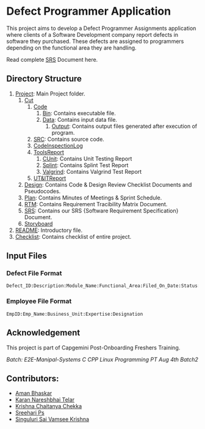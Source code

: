 # Defect Programmer Application
This project aims to develop a Defect Programmer Assignments application where clients of a Software Development company report defects in software they purchased. These defects are assigned to programmers depending on the functional area they are handling.

Read complete [SRS](https://github.com/pavanimittapalli/TICKETING-APPLICATION-FOR-DEFECT-MANAGEMENT-PROCESS/tree/main/Sprint1_Defect%20management/SRS/SRS_DefectProgrammer.pdf) Document here.

## Directory Structure
1. [Project](https://github.com/pavanimittapalli/TICKETING-APPLICATION-FOR-DEFECT-MANAGEMENT-PROCESS): Main Project folder.
   1. [Cut](https://github.com/pavanimittapalli/TICKETING-APPLICATION-FOR-DEFECT-MANAGEMENT-PROCESS/tree/main/Sprint1_Defect%20management/CUT)
      1. [Code](https://github.com/pavanimittapalli/TICKETING-APPLICATION-FOR-DEFECT-MANAGEMENT-PROCESS/tree/main/Sprint1_Defect%20management/CUT/CODE)
         1. [Bin](https://github.com/pavanimittapalli/TICKETING-APPLICATION-FOR-DEFECT-MANAGEMENT-PROCESS/tree/main/Sprint1_Defect%20management/CUT/CODE/BIN): Contains executable file.
         2. [Data](https://github.com/pavanimittapalli/TICKETING-APPLICATION-FOR-DEFECT-MANAGEMENT-PROCESS/tree/main/Sprint1_Defect%20management/CUT/CODE/DATA): Contains input data file.   
            1. [Output](https://github.com/pavanimittapalli/TICKETING-APPLICATION-FOR-DEFECT-MANAGEMENT-PROCESS/tree/main/Sprint1_Defect%20management/CUT/CODE/OUTPUT): Contains output files generated after execution of program.
        2. [SRC](https://github.com/pavanimittapalli/TICKETING-APPLICATION-FOR-DEFECT-MANAGEMENT-PROCESS/tree/main/Sprint1_Defect%20management/CUT/CODE/SRC): Contains source code.
      2. [CodeInspectionLog](https://github.com/pavanimittapalli/TICKETING-APPLICATION-FOR-DEFECT-MANAGEMENT-PROCESS/tree/main/Sprint1_Defect%20management/CUT/CodeInspectionLog)
      3. [ToolsReport](https://github.com/pavanimittapalli/TICKETING-APPLICATION-FOR-DEFECT-MANAGEMENT-PROCESS/tree/main/Sprint1_Defect%20management/CUT/ToolsReport)
         1. [CUnit](https://github.com/pavanimittapalli/TICKETING-APPLICATION-FOR-DEFECT-MANAGEMENT-PROCESS/tree/main/Sprint1_Defect%20management/CUT/ToolsReport/CUnit): Contains Unit Testing Report
         2. [Splint](https://github.com/pavanimittapalli/TICKETING-APPLICATION-FOR-DEFECT-MANAGEMENT-PROCESS/tree/main/Sprint1_Defect%20management/CUT/ToolsReport/Splint): Contains Splint Test Report
         3. [Valgrind](https://github.com/pavanimittapalli/TICKETING-APPLICATION-FOR-DEFECT-MANAGEMENT-PROCESS/tree/main/Sprint1_Defect%20management/CUT/ToolsReport/Valgrind): Contains Valgrind Test Report
      4. [UT&ITReport](https://github.com/pavanimittapalli/TICKETING-APPLICATION-FOR-DEFECT-MANAGEMENT-PROCESS/tree/main/Sprint1_Defect%20management/CUT/UT_IT%20Plan%20Reports)
   2. [Design](https://github.com/pavanimittapalli/TICKETING-APPLICATION-FOR-DEFECT-MANAGEMENT-PROCESS/tree/main/Sprint1_Defect%20management/DESIGN): Contains Code & Design Review Checklist Documents and Pseudocodes.
   3. [Plan](https://github.com/pavanimittapalli/TICKETING-APPLICATION-FOR-DEFECT-MANAGEMENT-PROCESS/tree/main/Sprint1_Defect%20management/plan): Contains Minutes of Meetings & Sprint Schedule.
   4. [RTM](https://github.com/pavanimittapalli/TICKETING-APPLICATION-FOR-DEFECT-MANAGEMENT-PROCESS/tree/main/Sprint1_Defect%20management/RTM): Contains Requirement Tracibility Matrix Document.
   5. [SRS](https://github.com/pavanimittapalli/TICKETING-APPLICATION-FOR-DEFECT-MANAGEMENT-PROCESS/tree/main/Sprint1_Defect%20management/SRS): Contains our SRS {Software Requirement Specification} Document.
   6. [Storyboard](https://github.com/pavanimittapalli/TICKETING-APPLICATION-FOR-DEFECT-MANAGEMENT-PROCESS/tree/main/Sprint1_Defect%20management/STORY%20BOARD)
2. [README](https://github.com/pavanimittapalli/TICKETING-APPLICATION-FOR-DEFECT-MANAGEMENT-PROCESS/blob/main/README.md): Introductory file.
3. [Checklist](https://github.com/pavanimittapalli/TICKETING-APPLICATION-FOR-DEFECT-MANAGEMENT-PROCESS/blob/main/checklist.md): Contains checklist of entire project.

## Input Files
### Defect File Format
```
Defect_ID:Description:Module_Name:Functional_Area:Filed_On_Date:Status:Type
```
### Employee File Format
```
EmpID:Emp_Name:Business_Unit:Expertise:Designation
```
## Acknowledgement
This project is part of Capgemini Post-Onboarding Freshers Training.

*Batch: E2E-Manipal-Systems C CPP Linux Programming PT Aug 4th Batch2*
## Contributors:
- [Aman Bhaskar](https://github.com/amanbh2)
- [Karan Nareshbhai Telar](https://github.com/telarKaran)
- [Krishna Chaitanya Chekka](https://github.com/Chaitu1018)
- [Sreehari  Ps](https://github.com/sreeharipavvatta)
- [Singuluri Sai Vamsee Krishna](https://github.com/ssvk053)
